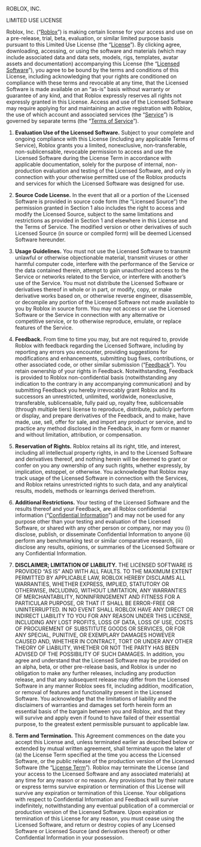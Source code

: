 ROBLOX, INC.

LIMITED USE LICENSE

Roblox, Inc. (“<u>Roblox</u>”) is making certain license for your access and use on a pre-release, trial, beta, evaluation, or similar limited purpose basis pursuant to this Limited Use License (the “<u>License</u>”).  By clicking agree, downloading, accessing, or using the software and materials (which may include associated data and data sets, models, rigs, templates, avatar assets and documentation) accompanying this License (the “<u>Licensed Software</u>”), you agree to be bound by the terms and conditions of this License, including acknowledging that your rights are conditioned on compliance with these terms and revocable at any time, that the Licensed Software is made available on an “as-is” basis without warranty or guarantee of any kind, and that Roblox expressly reserves all rights not expressly granted in this License.
Access and use of the Licensed Software may require applying for and maintaining an active registration with Roblox, the use of which account and associated services (the “<u>Service</u>”) is governed by separate terms (the “<u>Terms of Service</u>”).  

1.	**Evaluation Use of the Licensed Software.**  Subject to your complete and ongoing compliance with this License (including any applicable Terms of Service), Roblox grants you a limited, nonexclusive, non-transferable, non-sublicensable, revocable permission to access and use the Licensed Software during the License Term in accordance with applicable documentation, solely for the purpose of internal, non-production evaluation and testing of the Licensed Software, and only in connection with your otherwise permitted use of the Roblox products and services for which the Licensed Software was designed for use.

2.	**Source Code License.**  In the event that all or a portion of the Licensed Software is provided in source code form (the “Licensed Source”) the permission granted in Section 1 also includes the right to access and modify the Licensed Source, subject to the same limitations and restrictions as provided in Section 1 and elsewhere in this License and the Terms of Service.  The modified version or other derivatives of such Licensed Source (in source or compiled form) will be deemed Licensed Software hereunder.

3.	**Usage Guidelines.**  You must not use the Licensed Software to transmit unlawful or otherwise objectionable material, transmit viruses or other harmful computer code, interfere with the performance of the Service or the data contained therein, attempt to gain unauthorized access to the Service or networks related to the Service, or interfere with another’s use of the Service.  You must not distribute the Licensed Software or derivatives thereof in whole or in part, or  modify, copy, or make derivative works based on, or otherwise reverse engineer, disassemble, or decompile any portion of the Licensed Software not made available to you by Roblox in source form.  You may not access or use the Licensed Software or the Service in connection with any alternative or competitive service, or to otherwise reproduce, emulate, or replace features of the Service.  

4.	**Feedback.**  From time to time you may, but are not required to, provide Roblox with feedback regarding the Licensed Software, including by reporting any errors you encounter, providing suggestions for modifications and enhancements, submitting bug fixes, contributions, or other associated code, or other similar submission (“<u>Feedback</u>”).  You retain ownership of your rights in Feedback.  Notwithstanding, Feedback is provided to Roblox non-confidential basis (notwithstanding any indication to the contrary in any accompanying communication) and by submitting Feedback you hereby irrevocably grant Roblox and its successors an unrestricted, unlimited, worldwide, nonexclusive, transferable, sublicensable, fully paid up, royalty free, sublicensable (through multiple tiers) license to reproduce, distribute, publicly perform or display, and prepare derivatives of the Feedback, and to make, have made, use, sell, offer for sale, and import any product or service, and to practice any method disclosed in the Feedback, in any form or manner and without limitation, attribution, or compensation.  

5.	**Reservation of Rights.** Roblox retains all its right, title, and interest, including all intellectual property rights, in and to the Licensed Software and derivatives thereof, and nothing herein will be deemed to grant or confer on you any ownership of any such rights, whether expressly, by implication, estoppel, or otherwise.  You acknowledge that Roblox may track usage of the Licensed Software in connection with the Services, and Roblox retains unrestricted rights to such data, and any analytical results, models, methods or learnings derived therefrom.  

6.	**Additional Restrictions.**  Your testing of the Licensed Software and the results thereof and your Feedback, are all Roblox confidential information (“<u>Confidential Information</u>”) and may not be used for any purpose other than your testing and evaluation of the Licensed Software, or shared with any other person or company, nor may you (i) disclose, publish, or disseminate Confidential Information to anyone (ii) perform any benchmarking test or similar comparative research, (iii) disclose any results, opinions, or summaries of the Licensed Software or any Confidential Information.  

7.	**DISCLAIMER; LIMITATION OF LIABILITY.**  THE LICENSED SOFTWARE IS PROVIDED “AS IS” AND WITH ALL FAULTS.  TO THE MAXIMUM EXTENT PERMITTED BY APPLICABLE LAW, ROBLOX HEREBY DISCLAIMS ALL WARRANTIES, WHETHER EXPRESS, IMPLIED, STATUTORY OR OTHERWISE, INCLUDING, WITHOUT LIMITATION, ANY WARRANTIES OF MERCHANTABILITY, NONINFRINGEMENT AND FITNESS FOR A PARTICULAR PURPOSE, OR THAT IT SHALL BE ERROR-FREE OR UNINTERRUPTED.  IN NO EVENT SHALL ROBLOX HAVE ANY DIRECT OR INDIRECT LIABILITY TO YOU FOR ANY REASON UNDER THIS LICENSE, INCLUDING ANY LOST PROFITS, LOSS OF DATA, LOSS OF USE, COSTS OF PROCUREMENT OF SUBSTITUTE GOODS OR SERVICES, OR FOR ANY SPECIAL, PUNITIVE, OR EXEMPLARY DAMAGES HOWEVER CAUSED AND, WHETHER IN CONTRACT, TORT OR UNDER ANY OTHER THEORY OF LIABILITY, WHETHER OR NOT THE PARTY HAS BEEN ADVISED OF THE POSSIBILITY OF SUCH DAMAGES.  In addition, you agree and understand that the Licensed Software may be provided on an alpha, beta, or other pre-release basis, and Roblox is under no obligation to make any further releases, including any production release, and that any subsequent release may differ from the Licensed Software in any manner Roblox sees fit, including addition, modification, or removal of features and functionality present in the Licensed Software.  You acknowledge that the limitations of liability and the disclaimers of warranties and damages set forth herein form an essential basis of the bargain between you and Roblox, and that they will survive and apply even if found to have failed of their essential purpose, to the greatest extent permissible pursuant to applicable law.

8.	**Term and Termination.**  This Agreement commences on the date you accept this License and, unless terminated earlier as described below or extended by mutual written agreement, shall terminate upon the later of (a) the License Term specified at the time you access the Licensed Software, or the public release of the production version of the Licensed Software (the “<u>License Term</u>”).  Roblox may terminate the License (and your access to the Licensed Software and any associated materials) at any time for any reason or no reason.  Any provisions that by their nature or express terms survive expiration or termination of this License will survive any expiration or termination of this License. Your obligations with respect to Confidential Information and Feedback will survive indefinitely, notwithstanding any eventual publication of a commercial or production version of the Licensed Software. Upon expiration or termination of this License for any reason, you must cease using the Licensed Software, and return or destroy copies of any Licensed Software or Licensed Source (and derivatives thereof) or other Confidential Information in your possession.
